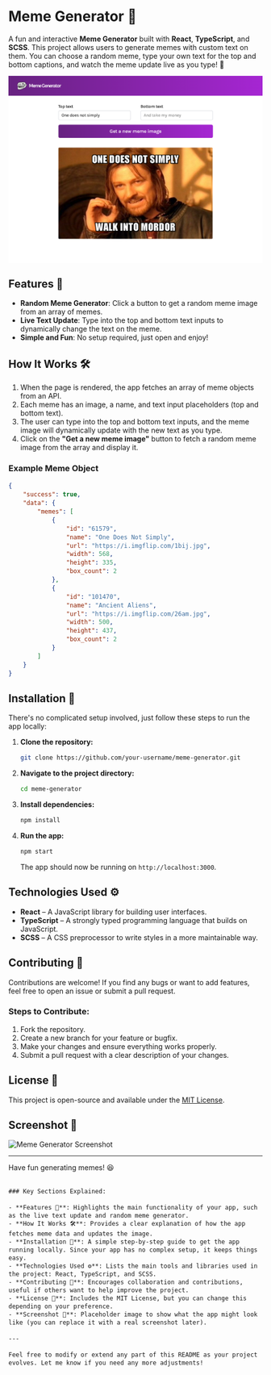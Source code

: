 # Meme Generator 🎉

A fun and interactive **Meme Generator** built with **React**, **TypeScript**, and **SCSS**. This project allows users to generate memes with custom text on them. You can choose a random meme, type your own text for the top and bottom captions, and watch the meme update live as you type! 🤣

<img src="preview-image.png" alt="Preview of Meme Generator" style="max-width: 100%; display: block; margin: 0 auto; height: auto;" />

## Features 🚀

- **Random Meme Generator**: Click a button to get a random meme image from an array of memes.
- **Live Text Update**: Type into the top and bottom text inputs to dynamically change the text on the meme.
- **Simple and Fun**: No setup required, just open and enjoy!

## How It Works 🛠️

1. When the page is rendered, the app fetches an array of meme objects from an API.
2. Each meme has an image, a name, and text input placeholders (top and bottom text).
3. The user can type into the top and bottom text inputs, and the meme image will dynamically update with the new text as you type.
4. Click on the **"Get a new meme image"** button to fetch a random meme image from the array and display it.

### Example Meme Object

```json
{
	"success": true,
	"data": {
		"memes": [
			{
				"id": "61579",
				"name": "One Does Not Simply",
				"url": "https://i.imgflip.com/1bij.jpg",
				"width": 568,
				"height": 335,
				"box_count": 2
			},
			{
				"id": "101470",
				"name": "Ancient Aliens",
				"url": "https://i.imgflip.com/26am.jpg",
				"width": 500,
				"height": 437,
				"box_count": 2
			}
		]
	}
}
```

## Installation 🔧

There's no complicated setup involved, just follow these steps to run the app locally:

1. **Clone the repository:**

   ```bash
   git clone https://github.com/your-username/meme-generator.git
   ```

2. **Navigate to the project directory:**

   ```bash
   cd meme-generator
   ```

3. **Install dependencies:**

   ```bash
   npm install
   ```

4. **Run the app:**

   ```bash
   npm start
   ```

   The app should now be running on `http://localhost:3000`.

## Technologies Used ⚙️

- **React** – A JavaScript library for building user interfaces.
- **TypeScript** – A strongly typed programming language that builds on JavaScript.
- **SCSS** – A CSS preprocessor to write styles in a more maintainable way.

## Contributing 🤝

Contributions are welcome! If you find any bugs or want to add features, feel free to open an issue or submit a pull request.

### Steps to Contribute:

1. Fork the repository.
2. Create a new branch for your feature or bugfix.
3. Make your changes and ensure everything works properly.
4. Submit a pull request with a clear description of your changes.

## License 📄

This project is open-source and available under the [MIT License](LICENSE).

## Screenshot 📸

![Meme Generator Screenshot](https://via.placeholder.com/800x400.png?text=Meme+Generator+Example)

---

Have fun generating memes! 😆

```

### Key Sections Explained:

- **Features 🚀**: Highlights the main functionality of your app, such as the live text update and random meme generator.
- **How It Works 🛠️**: Provides a clear explanation of how the app fetches meme data and updates the image.
- **Installation 🔧**: A simple step-by-step guide to get the app running locally. Since your app has no complex setup, it keeps things easy.
- **Technologies Used ⚙️**: Lists the main tools and libraries used in the project: React, TypeScript, and SCSS.
- **Contributing 🤝**: Encourages collaboration and contributions, useful if others want to help improve the project.
- **License 📄**: Includes the MIT License, but you can change this depending on your preference.
- **Screenshot 📸**: Placeholder image to show what the app might look like (you can replace it with a real screenshot later).

---

Feel free to modify or extend any part of this README as your project evolves. Let me know if you need any more adjustments!
```
